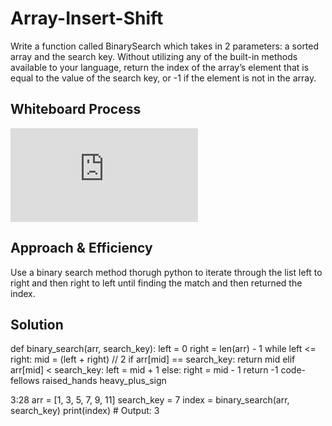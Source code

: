 # Array-Insert-Shift
Write a function called BinarySearch which takes in 2 parameters: a sorted array and the search key. Without utilizing any of the built-in methods available to your language, return the index of the array’s element that is equal to the value of the search key, or -1 if the element is not in the array.

## Whiteboard Process
![Whiteboard Picture](https://github.com/houseofjavascript/data-structures-and-algorithms/files/11035868/Untitled.pdf)

## Approach & Efficiency

Use a binary search method thorugh python to iterate through the list left to right and then right to left until finding the match and then returned the index.


## Solution

def binary_search(arr, search_key):
    left = 0
    right = len(arr) - 1
    while left <= right:
        mid = (left + right) // 2
        if arr[mid] == search_key:
            return mid
        elif arr[mid] < search_key:
            left = mid + 1
        else:
            right = mid - 1
    return -1
code-fellows
raised_hands
heavy_plus_sign





3:28
arr = [1, 3, 5, 7, 9, 11]
search_key = 7
index = binary_search(arr, search_key)
print(index)  # Output: 3
